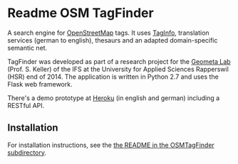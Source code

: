 # Readme OSM TagFinder

A search engine for [OpenStreetMap](www.openstreetmap.org) tags. It uses [TagInfo](http://taginfo.openstreetmap.org), translation services  (german to english), thesaurs and an adapted domain-specific semantic net.

TagFinder was developed as part of a research project for the [Geometa Lab](http://www.hsr.ch/geometalab) (Prof. S. Keller) of the IFS at the University for Applied Sciences Rapperswil (HSR) end of 2014. 
The application is written in Python 2.7 and uses the Flask web framework. 

There's a demo prototype at [Heroku](https://tagfinder.osm.ch/) (in english and german) including a RESTful API.

## Installation
For installation instructions, see the [the README in the OSMTagFinder
subdirectory](OSMTagFinder/README.md).
